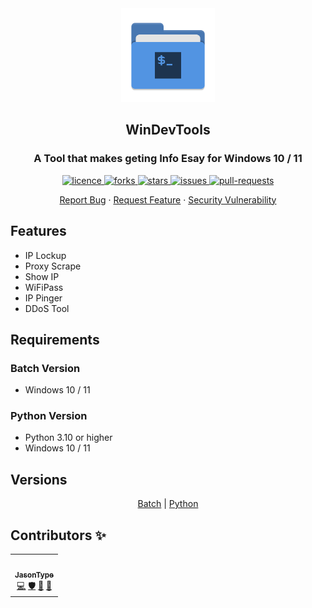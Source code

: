 <div align="center">
<img width="150px" src="Icons/icon.png" alt="WinDevTools" />
<h2 align="center">WinDevTools</h2>
<h3 align="center">A Tool that makes geting Info Esay for Windows 10 / 11</h3>
</div>

<p align="center">
<a href="https://github.com/JasonType/WinDevTools/blob/main/LICENSE" target="blank">
<img src="https://img.shields.io/github/license/JasonType/WinDevTools?style=flat-square" alt="licence" />
</a>
<a href="https://github.com/JasonType/WinDevTools/fork" target="blank">
<img src="https://img.shields.io/github/forks/JasonType/WinDevTools?style=flat-square" alt="forks"/>
</a>
<a href="https://github.com/JasonType/WinDevTools/stargazers" target="blank">
<img src="https://img.shields.io/github/stars/JasonType/WinDevTools?style=flat-square" alt="stars"/>
</a>
<a href="https://github.com/JasonType/WinDevTools/issues" target="blank">
<img src="https://img.shields.io/github/issues/JasonType/WinDevTools?style=flat-square" alt="issues" />
</a>
<a href="https://github.com/JasonType/WinDevTools/pulls" target="blank">
<img src="https://img.shields.io/github/issues-pr/JasonType/WinDevTools?style=flat-square" alt="pull-requests"/>
</a>


<p align="center">
    <a href="https://github.com/JasonType/WinDevTools/issues/new/choose">Report Bug</a>
    ·
    <a href="https://github.com/JasonType/WinDevTools/issues/new/choose">Request Feature</a>
    ·
    <a href="https://github.com/JasonType/WinDevTools/issues/new/choose">Security Vulnerability</a>
   
</p>

<!-- ALL-CONTRIBUTORS-BADGE:START - Do not remove or modify this section -->

<!-- ALL-CONTRIBUTORS-BADGE:END -->





## Features

- IP Lockup
- Proxy Scrape
- Show IP
- WiFiPass
- IP Pinger
- DDoS Tool

## Requirements

### Batch Version
- Windows 10 / 11

### Python Version
- Python 3.10 or higher
- Windows 10 / 11

## Versions

<p align="center">
    <a href="https://github.com/JasonType/WinDevTools/tree/Batch">Batch</a>
    |
    <a href="https://github.com/JasonType/WinDevTools/tree/Python">Python</a>   
</p>    

## Contributors ✨



<!-- ALL-CONTRIBUTORS-LIST:START - Do not remove or modify this section -->
<!-- prettier-ignore-start -->
<!-- markdownlint-disable -->
<table align="center">
  <tr>
    <td align="center"><a href="https://github.com/JasonType"><img src="https://avatars.githubusercontent.com/u/51136022?v=4?s=100" width="100px;" alt=""/><br /><sub><b>JasonType</b></sub></a><br /><a href="https://github.com/JasonType/WinDevTools/commits?author=JasonType" title="Code">💻</a> <a href="#security-JasonType" title="Security">🛡️</a> <a href="#data-JasonType" title="Data">🔣</a> <a href="#ideas-JasonType" title="Ideas, Planning, & Feedback">🤔</a></td>
  </tr>
</table>

<!-- markdownlint-restore -->
<!-- prettier-ignore-end -->

<!-- ALL-CONTRIBUTORS-LIST:END -->

